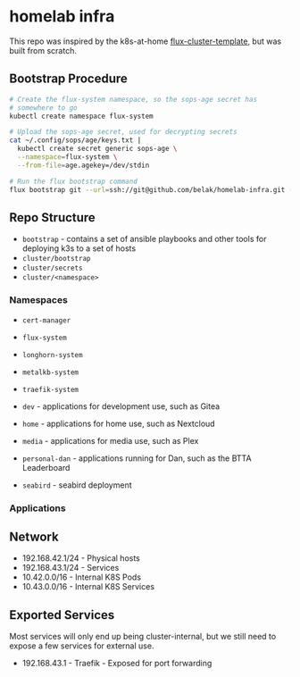 # homelab infra

This repo was inspired by the k8s-at-home [flux-cluster-template](github.com/k8s-at-home/flux-cluster-template), but was built from scratch.

## Bootstrap Procedure

```sh
# Create the flux-system namespace, so the sops-age secret has
# somewhere to go
kubectl create namespace flux-system

# Upload the sops-age secret, used for decrypting secrets
cat ~/.config/sops/age/keys.txt |
  kubectl create secret generic sops-age \
  --namespace=flux-system \
  --from-file=age.agekey=/dev/stdin

# Run the flux bootstrap command
flux bootstrap git --url=ssh://git@github.com/belak/homelab-infra.git --branch=main --path=cluster/bootstrap --private-key-file=$HOME/.ssh/id_argocd --silent
```

## Repo Structure

- `bootstrap` - contains a set of ansible playbooks and other tools for deploying k3s to a set of hosts
- `cluster/bootstrap`
- `cluster/secrets`
- `cluster/<namespace>`

### Namespaces

- `cert-manager`
- `flux-system`
- `longhorn-system`
- `metalkb-system`
- `traefik-system`

- `dev` - applications for development use, such as Gitea
- `home` - applications for home use, such as Nextcloud
- `media` - applications for media use, such as Plex
- `personal-dan` - applications running for Dan, such as the BTTA Leaderboard
- `seabird` - seabird deployment

### Applications

## Network

- 192.168.42.1/24 - Physical hosts
- 192.168.43.1/24 - Services
- 10.42.0.0/16 - Internal K8S Pods
- 10.43.0.0/16 - Internal K8S Services

## Exported Services

Most services will only end up being cluster-internal, but we still need to expose a few services for external use.

- 192.168.43.1 - Traefik - Exposed for port forwarding
